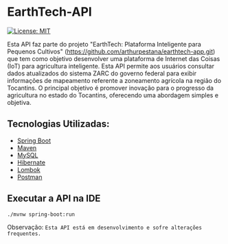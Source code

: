 # EarthTech-API
[![License: MIT](https://img.shields.io/badge/License-MIT-yellow.svg)](https://opensource.org/licenses/MIT)

Esta API faz parte do projeto "EarthTech: Plataforma Inteligente para Pequenos Cultivos" (https://github.com/arthurpestana/earthtech-app.git) que tem como objetivo desenvolver uma plataforma de Internet das Coisas (IoT) para agricultura inteligente. Esta API permite aos usuários consultar dados atualizados do sistema ZARC do governo federal para exibir informações de mapeamento referente a zoneamento agrícola na região do Tocantins. O principal objetivo é promover inovação para o progresso da agricultura no estado do Tocantins, oferecendo uma abordagem simples e objetiva.

## Tecnologias Utilizadas:

- [Spring Boot](https://docs.spring.io/spring-boot/installing.html)
- [Maven](https://maven.apache.org/download.cgi)
- [MySQL](https://dev.mysql.com/downloads/installer/)
- [Hibernate](https://hibernate.org/orm/documentation/getting-started/)
- [Lombok](https://projectlombok.org/setup/)
- [Postman](https://www.postman.com/downloads/)

## Executar a API na IDE

```
./mvnw spring-boot:run
```
Observação:
`` Esta API está em desenvolvimento e sofre alterações frequentes. ``



